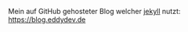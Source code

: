 Mein auf GitHub gehosteter Blog welcher [jekyll](https://jekyllrb.com/) nutzt: https://blog.eddydev.de
